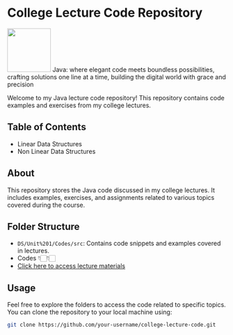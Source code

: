 # College Lecture Code Repository

<img height="100" src="https://user-images.githubusercontent.com/25181517/117201156-9a724800-adec-11eb-9a9d-3cd0f67da4bc.png"> 
Java: where elegant code meets boundless possibilities, crafting solutions one line at a time, building the digital world with grace and precision

Welcome to my Java lecture code repository! This repository contains code examples and exercises from my college lectures.

## Table of Contents

- Linear Data Structures
- Non Linear Data Structures

## About

This repository stores the Java code discussed in my college lectures. It includes examples, exercises, and assignments related to various topics covered during the course.

## Folder Structure

- `DS/Unit%201/Codes/src`: Contains code snippets and examples covered in lectures.
- Codes 👇🏻👇🏻
- [Click here to access lecture materials](Codes/src/)



## Usage

Feel free to explore the folders to access the code related to specific topics. You can clone the repository to your local machine using:

```bash
git clone https://github.com/your-username/college-lecture-code.git



